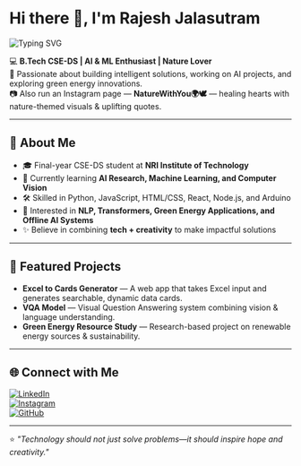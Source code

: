 # Hi there 👋, I'm Rajesh Jalasutram

![Typing SVG](https://readme-typing-svg.demolab.com?font=Fira+Code&size=22&pause=1000&color=ffffff&background=0d1117&center=true&vCenter=true&width=720&height=110&lines=AI+%26+ML+Enthusiast;Nature+Lover;Open+Source+Contributor)

💻 **B.Tech CSE-DS | AI & ML Enthusiast | Nature Lover**  
🚀 Passionate about building intelligent solutions, working on AI projects, and exploring green energy innovations.  
📷 Also run an Instagram page — **NatureWithYou🌍🕊️** — healing hearts with nature-themed visuals & uplifting quotes.

---

## 🔹 About Me  
- 🎓 Final-year CSE-DS student at **NRI Institute of Technology**  
- 🌱 Currently learning **AI Research, Machine Learning, and Computer Vision**  
- 🛠 Skilled in Python, JavaScript, HTML/CSS, React, Node.js, and Arduino  
- 🧠 Interested in **NLP, Transformers, Green Energy Applications, and Offline AI Systems**  
- ✨ Believe in combining **tech + creativity** to make impactful solutions

---

## 📌 Featured Projects  
- **Excel to Cards Generator** — A web app that takes Excel input and generates searchable, dynamic data cards.  
- **VQA Model** — Visual Question Answering system combining vision & language understanding.  
- **Green Energy Resource Study** — Research-based project on renewable energy sources & sustainability.

---

## 🌐 Connect with Me  
[![LinkedIn](https://img.shields.io/badge/LinkedIn-Connect-blue?style=for-the-badge&logo=linkedin)](https://www.linkedin.com/in/jalasutram-rajesh-92815a26a?utm_source=share&utm_campaign=share_via&utm_content=profile&utm_medium=android_app)  
[![Instagram](https://img.shields.io/badge/Instagram-NatureWithYou🌍🕊️-pink?style=for-the-badge&logo=instagram)](https://www.instagram.com/nature.therapii)  
[![GitHub](https://img.shields.io/badge/GitHub-Follow-black?style=for-the-badge&logo=github)](https://github.com/jalasutramprabhakararao)

---

⭐ *"Technology should not just solve problems—it should inspire hope and creativity."*
